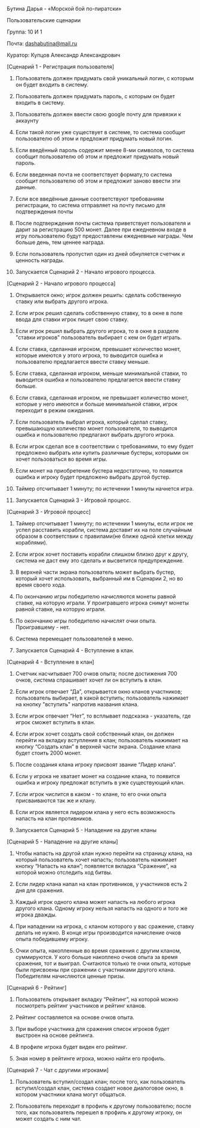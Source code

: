 Бутина Дарья - «Морской бой по-пиратски» 

Пользовательские сценарии 

Группа: 10 И 1 

Почта: dashabutina@mail.ru 

Куратор: Купцов Александр Александрович 

 

[Сценарий 1 - Регистрация пользователя] 

1) Пользователь должен придумать свой уникальный логин, с которым он будет входить в систему. 

2) Пользователь должен придумать пароль, с которым он будет входить в систему. 

3) Пользователь должен ввести свою google почту для привязки к аккаунту 

4) Если такой логин уже существует в системе, то система сообщит пользователю об этом и предложит придумать новый логин. 

5) Если введённый пароль содержит менее 8-ми символов, то система сообщит пользователю об этом и предложит придумать новый пароль. 

6) Если введенная почта не соответствует формату,то система сообщит пользователю об этом и предложит заново ввести эти данные. 

7) Если все введённые данные соответствуют требованиям регистрации, то система отправляет на почту письмо для подтверждения почты 

8) После подтверждения почты система приветствует пользователя и дарит за регистрацию 500 монет. Далее при ежедневном входе в игру пользователю будут предоставлены ежедневные награды. Чем больше день, тем ценнее награда. 

9) Если пользователь пропустил один из дней обнуляется счетчик и ценность награды. 

10) Запускается Сценарий 2 - Начало игрового процесса. 

 

[Сценарий 2 - Начало игрового процесса] 

1) Открывается окно; игрок должен решить: сделать собственную ставку или выбрать другого игрока.

2) Если игрок решил сделать собственную ставку, то в окне в поле ввода для ставки игрок пишет свою ставку.

3) Если игрок решил выбрать другого игрока, то в окне в разделе "ставки игроков" пользователь выбирает с кем он будет играть. 

4) Если ставка, сделанная игроком, превышает количество монет, которые имеются у этого игрока, то выводится ошибка и пользователю предлагается ввести ставку меньше. 

5) Если ставка, сделанная игроком, меньше минимальной ставки, то выводится ошибка и пользователю предлагается ввести ставку больше. 

6) Если ставка, сделанная игроком, не превышает количество монет, которые у него имеются и больше минимальной ставки, игрок переходит в режим ожидания. 

7) Если пользователь выбрал игрока, который сделал ставку, превышающую количество монет пользователя, то выводится ошибка и пользователю предлагают выбрать другого игрока. 

8) Если игрок сделал все в соответствии с требованиями, то ему будет предложено выбрать или купить различные бустеры, которыми он хочет пользоваться во время игры. 

9) Если монет на приобретение бустера недостаточно, то появится ошибка и игроку будет предложено выбрать другой бустер. 

10) Таймер отсчитывает 1 минуту; по истечении 1 минуты начнется игра.

11) Запускается Сценарий 3 - Игровой процесс. 

 

[Сценарий 3 - Игровой процесс] 

1) Таймер отсчитывает 1 минуту; по истечении 1 минуты, если игрок не успел расставить корабли, система доставит их на поле случайным образом в соответствии с правилами(не ближе одной клетки между кораблями).

2) Если игрок хочет поставить корабли слишком близко друг к другу, система не даст ему это сделать и высветится предупреждение. 

3) В верхней части экрана пользователь может выбрать бустер, который хочет использовать, выбранный им в Сценарии 2, но во время своего хода. 

4) По окончанию игры победителю начисляются монеты равной ставке, на которую играли. У проигравшего игрока снимут монеты равной ставке, на которую играли. 

5) По окончанию игры победителю начислят очки опыта. Проигравшему - нет. 

6) Система перемещает пользователей в меню. 

7) Запускается Сценарий 4 - Вступление в клан. 

 

[Сценарий 4 - Вступление в клан] 

1) Счетчик насчитывает 700 очков опыта; после достижения 700 очков, система спрашивает хочет ли он вступить в клан. 

2) Если игрок отвечает “Да”, открывается окно кланов участников; пользователь выбирает, в какой вступить; пользователь нажимает на кнопку "вступить" напротив названия клана. 

3) Если игрок отвечает “Нет”, то всплывает подсказка - указатель, где игрок сможет вступить в клан. 

4) Если игрок хочет создать свой собственный клан, он должен перейти на вкладку вступления в клан; пользователь нажимает на кнопку “Создать клан” в верхней части экрана. Создание клана будет стоить 2000 монет. 

5) После создания клана игроку присвоят звание “Лидер клана”. 

6) Если у игрока не хватает монет на создание клана, то появится ошибка и игроку предложат вступить в уже существующий клан. 

7) Если игрок числится в каком - то клане, то его очки опыта присваиваются так же и клану. 

8) Если игрок является лидером клана у него есть возможность напасть на клан противников. 

9) Запускается Сценарий 5 - Нападение на другие кланы 

 

[Сценарий 5 - Нападение на другие кланы] 

1) Чтобы напасть на другой клан нужно перейти на страницу клана, на который пользователь хочет напасть; пользователь нажимает кнопку “Напасть на клан”; появляется вкладка “Сражение”, на которой можно отследить ход битвы. 

2) Если лидер клана напал на клан противников, у участников есть 2 дня для сражения. 

3) Каждый игрок одного клана может напасть на любого игрока другого клана. Одному игроку нельзя напасть на одного и того же игрока дважды.  

4) При нападении на игрока, с кланом которого у вас сражение, ставку делать не нужно. В конце игры производится начисление очков опыта победившему игроку. 

5) Очки опыта, накопленные во время сражения с другим кланом, суммируются. У кого больше накоплено очков опыта за время сражения, тот и выиграл. Считаются только те очки опыта, которые были присвоены при сражении с участниками другого клана. Победителям начисляются ценные призы. 

 

[Сценарий 6 - Рейтинг] 

1) Пользователь открывает вкладку “Рейтинг”, на которой можно посмотреть рейтинг участников и рейтинг кланов. 

2) Рейтинг составляется на основе очков опыта. 

3) При выборе участника для сражения список игроков будет выстроен на основе рейтинга. 

4) В профиле игрока будет виден его рейтинг. 

5) Зная номер в рейтинге игрока, можно найти его профиль. 

 

[Сценарий 7 - Чат с другими игроками] 

1) Пользователь вступил/создал клан; после того, как пользователь вступил/создал клан, система создает новое диалоговое окно, в котором участники клана могут общаться.

2) Пользователь переходит в профиль к другому пользователю; после того, как пользователь перешел в профиль к другому игроку, он может создать с ним чат.

